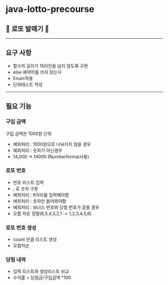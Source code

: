 # java-lotto-precourse
## 🎰 로또 발매기 🎰

---
## 요구 사항
- 함수의 길이가 15라인을 넘지 않도록 구현
- else 예약어를 쓰지 않는다
- Enum적용
- 단위테스트 작성

---
## 필요 기능

### 구입 금액
구입 금액은 1000원 단위
- 예외처리 : 1000원으로 나눠지지 않을 경우
- 예외처리 : 숫자가 아닌경우
- 14,000 -> 14000 (Numberformat사용)

### 로또 번호

- 번호 리스트 입력
- , 로 숫자 구분
- 예외처리 : 6자리를 입력해야함
- 예외처리 : 숫자만 들어와야함
- 예외처리 : 보너스 번호와 당첨 번호가 같을 경우
- 오름 차순 정렬(6,5,4,3,2,1 -> 1,2,3,4,5,6)

### 로또 번호 생성
- count 만큼 리스트 생성
- 오름차순

### 당첨 내역

- 입력 리스트와 생성리스트 비교
- 수익률 = 당첨금/구입금액 *100

